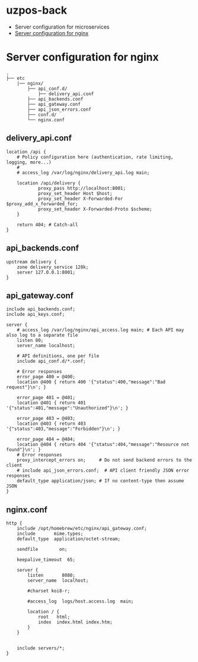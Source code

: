 # uzpos-back

- Server configuration for microservices
 - [Server configuration for nginx](#Server-configuration-for-nginx)

# Server configuration for nginx
    .
    ├── etc                   
        |── nginx/
            ├── api_conf.d/ 
                ├── delivery_api.conf 
            ├── api_backends.conf
            ├── api_gateway.conf 
            ├── api_json_errors.conf
            ├── conf.d/
            └── nginx.conf

## delivery_api.conf
    
    location /api {
        # Policy configuration here (authentication, rate limiting, logging, more...)
        #
        # access_log /var/log/nginx/delivery_api.log main;

        location /api/delivery {
                proxy_pass http://localhost:8001;
                proxy_set_header Host $host;
                proxy_set_header X-Forwarded-For $proxy_add_x_forwarded_for;
                proxy_set_header X-Forwarded-Proto $scheme;        
        }

        return 404; # Catch-all
    }
    
## api_backends.conf
    
    upstream delivery {
        zone delivery_service 128k;
        server 127.0.0.1:8001;    
    }
    
## api_gateway.conf 
    
    include api_backends.conf;
    include api_keys.conf;

    server {
        # access_log /var/log/nginx/api_access.log main; # Each API may also log to a separate file
        listen 80;
        server_name localhost;

        # API definitions, one per file
        include api_conf.d/*.conf;

        # Error responses
        error_page 400 = @400;
        location @400 { return 400 '{"status":400,"message":"Bad request"}\n'; }

        error_page 401 = @401;
        location @401 { return 401 '{"status":401,"message":"Unauthorized"}\n'; }

        error_page 403 = @403;
        location @403 { return 403 '{"status":403,"message":"Forbidden"}\n'; }

        error_page 404 = @404;
        location @404 { return 404 '{"status":404,"message":"Resource not found"}\n'; }
        # Error responses
        proxy_intercept_errors on;     # Do not send backend errors to the client
        # include api_json_errors.conf;  # API client friendly JSON error responses
        default_type application/json; # If no content-type then assume JSON
    }
    
## nginx.conf
    
    http {
        include /opt/homebrew/etc/nginx/api_gateway.conf;
        include       mime.types;
        default_type  application/octet-stream;

        sendfile        on;

        keepalive_timeout  65;

        server {
            listen       8080;
            server_name  localhost;

            #charset koi8-r;

            #access_log  logs/host.access.log  main;

            location / {
                root   html;
                index  index.html index.htm;
            }
        }


        include servers/*;
    }
    